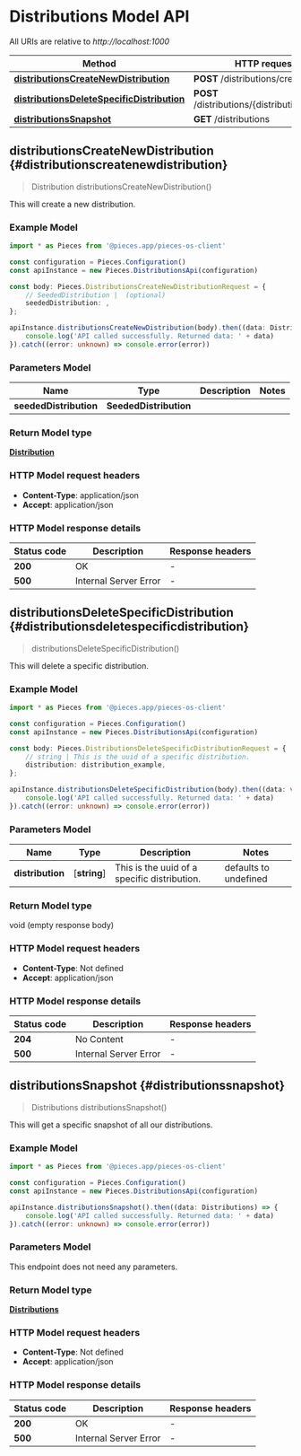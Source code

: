 # Distributions Model API

All URIs are relative to *http://localhost:1000*

Method | HTTP request
------------- | -------------
[**distributionsCreateNewDistribution**](DistributionsApi#distributionscreatenewdistribution) | **POST** /distributions/create
[**distributionsDeleteSpecificDistribution**](DistributionsApi#distributionsdeletespecificdistribution) | **POST** /distributions/\{distribution\}/delete
[**distributionsSnapshot**](DistributionsApi#distributionssnapshot) | **GET** /distributions


## **distributionsCreateNewDistribution** {#distributionscreatenewdistribution}
> Distribution distributionsCreateNewDistribution()

This will create a new distribution.

### Example Model

```typescript
import * as Pieces from '@pieces.app/pieces-os-client'

const configuration = Pieces.Configuration()
const apiInstance = new Pieces.DistributionsApi(configuration)

const body: Pieces.DistributionsCreateNewDistributionRequest = {
    // SeededDistribution |  (optional)
    seededDistribution: ,
};

apiInstance.distributionsCreateNewDistribution(body).then((data: Distribution) => {
    console.log('API called successfully. Returned data: ' + data)
}).catch((error: unknown) => console.error(error))
```

### Parameters Model

Name | Type | Description  | Notes
------------- | ------------- | ------------- | -------------
 **seededDistribution** | **SeededDistribution**|  |


### Return Model type

[**Distribution**](../models/Distribution)

### HTTP Model request headers

- **Content-Type**: application/json
- **Accept**: application/json


### HTTP Model response details
| Status code | Description | Response headers
|-------------|-------------|------------------
**200** | OK |  -  |
**500** | Internal Server Error |  -  |

## **distributionsDeleteSpecificDistribution** {#distributionsdeletespecificdistribution}
> distributionsDeleteSpecificDistribution()

This will delete a specific distribution.

### Example Model

```typescript
import * as Pieces from '@pieces.app/pieces-os-client'

const configuration = Pieces.Configuration()
const apiInstance = new Pieces.DistributionsApi(configuration)

const body: Pieces.DistributionsDeleteSpecificDistributionRequest = {
    // string | This is the uuid of a specific distribution.
    distribution: distribution_example,
};

apiInstance.distributionsDeleteSpecificDistribution(body).then((data: void (empty response body)) => {
    console.log('API called successfully. Returned data: ' + data)
}).catch((error: unknown) => console.error(error))
```

### Parameters Model

Name | Type | Description  | Notes
------------- | ------------- | ------------- | -------------
 **distribution** | [**string**] | This is the uuid of a specific distribution. | defaults to undefined


### Return Model type

void (empty response body)

### HTTP Model request headers

- **Content-Type**: Not defined
- **Accept**: application/json


### HTTP Model response details
| Status code | Description | Response headers
|-------------|-------------|------------------
**204** | No Content |  -  |
**500** | Internal Server Error |  -  |

## **distributionsSnapshot** {#distributionssnapshot}
> Distributions distributionsSnapshot()

This will get a specific snapshot of all our distributions.

### Example Model

```typescript
import * as Pieces from '@pieces.app/pieces-os-client'

const configuration = Pieces.Configuration()
const apiInstance = new Pieces.DistributionsApi(configuration)

apiInstance.distributionsSnapshot().then((data: Distributions) => {
    console.log('API called successfully. Returned data: ' + data)
}).catch((error: unknown) => console.error(error))
```

### Parameters Model
This endpoint does not need any parameters.


### Return Model type

[**Distributions**](../models/Distributions)

### HTTP Model request headers

- **Content-Type**: Not defined
- **Accept**: application/json


### HTTP Model response details
| Status code | Description | Response headers
|-------------|-------------|------------------
**200** | OK |  -  |
**500** | Internal Server Error |  -  |


